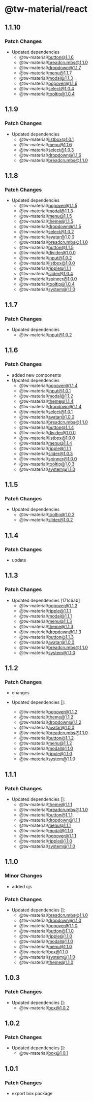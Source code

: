# @tw-material/react

## 1.1.10

### Patch Changes

- Updated dependencies
  - @tw-material/button@1.1.6
  - @tw-material/breadcrumbs@1.1.0
  - @tw-material/dropdown@1.1.7
  - @tw-material/menu@1.1.7
  - @tw-material/modal@1.1.3
  - @tw-material/popover@1.1.6
  - @tw-material/select@1.0.4
  - @tw-material/tooltip@1.0.4

## 1.1.9

### Patch Changes

- Updated dependencies
  - @tw-material/listbox@1.0.1
  - @tw-material/menu@1.1.6
  - @tw-material/select@1.0.3
  - @tw-material/dropdown@1.1.6
  - @tw-material/breadcrumbs@1.1.0

## 1.1.8

### Patch Changes

- Updated dependencies
  - @tw-material/popover@1.1.5
  - @tw-material/modal@1.1.3
  - @tw-material/menu@1.1.5
  - @tw-material/theme@1.1.5
  - @tw-material/dropdown@1.1.5
  - @tw-material/select@1.0.2
  - @tw-material/avatar@1.0.0
  - @tw-material/breadcrumbs@1.1.0
  - @tw-material/button@1.1.5
  - @tw-material/divider@1.0.0
  - @tw-material/input@1.0.2
  - @tw-material/listbox@1.0.0
  - @tw-material/ripple@1.1.1
  - @tw-material/slider@1.0.4
  - @tw-material/spinner@1.0.0
  - @tw-material/tooltip@1.0.4
  - @tw-material/system@1.1.0

## 1.1.7

### Patch Changes

- Updated dependencies
  - @tw-material/input@1.0.2

## 1.1.6

### Patch Changes

- added new components
- Updated dependencies
  - @tw-material/popover@1.1.4
  - @tw-material/input@1.0.1
  - @tw-material/modal@1.1.2
  - @tw-material/theme@1.1.4
  - @tw-material/dropdown@1.1.4
  - @tw-material/select@1.0.1
  - @tw-material/avatar@1.0.0
  - @tw-material/breadcrumbs@1.1.0
  - @tw-material/button@1.1.4
  - @tw-material/divider@1.0.0
  - @tw-material/listbox@1.0.0
  - @tw-material/menu@1.1.4
  - @tw-material/ripple@1.1.1
  - @tw-material/slider@1.0.3
  - @tw-material/spinner@1.0.0
  - @tw-material/tooltip@1.0.3
  - @tw-material/system@1.1.0

## 1.1.5

### Patch Changes

- Updated dependencies
  - @tw-material/tooltip@1.0.2
  - @tw-material/slider@1.0.2

## 1.1.4

### Patch Changes

- update

## 1.1.3

### Patch Changes

- Updated dependencies [171c6ab]
  - @tw-material/popover@1.1.3
  - @tw-material/ripple@1.1.1
  - @tw-material/modal@1.1.1
  - @tw-material/menu@1.1.3
  - @tw-material/theme@1.1.3
  - @tw-material/dropdown@1.1.3
  - @tw-material/button@1.1.3
  - @tw-material/avatar@1.0.0
  - @tw-material/breadcrumbs@1.1.0
  - @tw-material/system@1.1.0

## 1.1.2

### Patch Changes

- changes

- Updated dependencies []:
  - @tw-material/popover@1.1.2
  - @tw-material/theme@1.1.2
  - @tw-material/dropdown@1.1.2
  - @tw-material/avatar@1.0.0
  - @tw-material/breadcrumbs@1.1.0
  - @tw-material/button@1.1.2
  - @tw-material/menu@1.1.2
  - @tw-material/modal@1.1.0
  - @tw-material/ripple@1.1.0
  - @tw-material/system@1.1.0

## 1.1.1

### Patch Changes

- Updated dependencies []:
  - @tw-material/theme@1.1.1
  - @tw-material/breadcrumbs@1.1.0
  - @tw-material/button@1.1.1
  - @tw-material/dropdown@1.1.1
  - @tw-material/menu@1.1.1
  - @tw-material/modal@1.1.0
  - @tw-material/popover@1.1.1
  - @tw-material/ripple@1.1.0
  - @tw-material/system@1.1.0

## 1.1.0

### Minor Changes

- added cjs

### Patch Changes

- Updated dependencies []:
  - @tw-material/breadcrumbs@1.1.0
  - @tw-material/dropdown@1.1.0
  - @tw-material/popover@1.1.0
  - @tw-material/button@1.1.0
  - @tw-material/ripple@1.1.0
  - @tw-material/modal@1.1.0
  - @tw-material/menu@1.1.0
  - @tw-material/box@1.1.0
  - @tw-material/system@1.1.0
  - @tw-material/theme@1.1.0

## 1.0.3

### Patch Changes

- Updated dependencies []:
  - @tw-material/box@1.0.2

## 1.0.2

### Patch Changes

- Updated dependencies []:
  - @tw-material/box@1.0.1

## 1.0.1

### Patch Changes

- export box package
